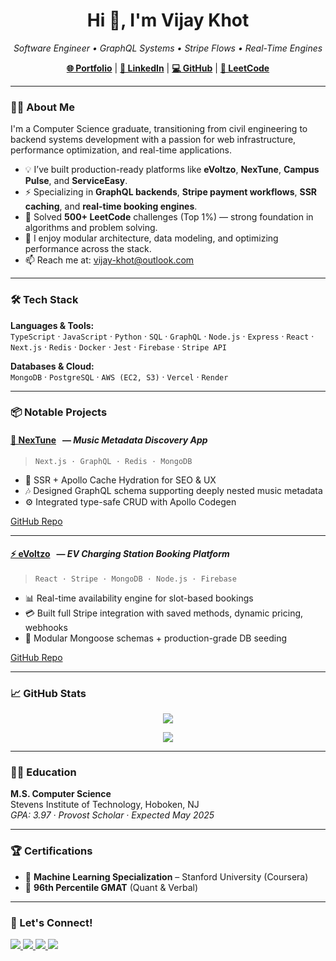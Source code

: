 <h1 align="center">Hi 👋, I'm Vijay Khot</h1>

<p align="center">
  <em>Software Engineer • GraphQL Systems • Stripe Flows • Real-Time Engines</em>
</p>

<p align="center">
  <a href="https://vijaykhot-dev.vercel.app" target="_blank"><strong>🌐 Portfolio</strong></a> |
  <a href="https://linkedin.com/in/vijay-khot" target="_blank"><strong>🔗 LinkedIn</strong></a> |
  <a href="https://github.com/vijaybkhot" target="_blank"><strong>💻 GitHub</strong></a> |
  <a href="https://leetcode.com/vijaykhot" target="_blank"><strong>🧠 LeetCode</strong></a>
</p>

---

### 👨‍💻 About Me

I'm a Computer Science graduate, transitioning from civil engineering to backend systems development with a passion for web infrastructure, performance optimization, and real-time applications.

- 💡 I’ve built production-ready platforms like **eVoltzo**, **NexTune**, **Campus Pulse**, and **ServiceEasy**.
- ⚡ Specializing in **GraphQL backends**, **Stripe payment workflows**, **SSR caching**, and **real-time booking engines**.
- 🧠 Solved **500+ LeetCode** challenges (Top 1%) — strong foundation in algorithms and problem solving.
- 🧰 I enjoy modular architecture, data modeling, and optimizing performance across the stack.
- 📫 Reach me at: [vijay-khot@outlook.com](mailto:vijay-khot@outlook.com)

---

### 🛠 Tech Stack

**Languages & Tools:**  
`TypeScript` · `JavaScript` · `Python` · `SQL` · `GraphQL` · `Node.js` · `Express` · `React` · `Next.js` · `Redis` · `Docker` · `Jest` · `Firebase` · `Stripe API`

**Databases & Cloud:**  
`MongoDB` · `PostgreSQL` · `AWS (EC2, S3)` · `Vercel` · `Render`

---

### 📦 Notable Projects

#### [🔗 NexTune](https://nex-tune.vercel.app) &nbsp; — *Music Metadata Discovery App*
> `Next.js · GraphQL · Redis · MongoDB`
- 🧠 SSR + Apollo Cache Hydration for SEO & UX
- 🎶 Designed GraphQL schema supporting deeply nested music metadata
- ⚙️ Integrated type-safe CRUD with Apollo Codegen

[GitHub Repo](https://github.com/vijaybkhot/NexTune)

---

#### [⚡ eVoltzo](https://www.youtube.com/watch?v=p43tNK85-wU) &nbsp; — *EV Charging Station Booking Platform*
> `React · Stripe · MongoDB · Node.js · Firebase`
- 📊 Real-time availability engine for slot-based bookings
- 💳 Built full Stripe integration with saved methods, dynamic pricing, webhooks
- 🧱 Modular Mongoose schemas + production-grade DB seeding

[GitHub Repo](https://github.com/gvaswani98/cs-554-final-project)

---

### 📈 GitHub Stats

<p align="center">
  <img src="https://github-readme-streak-stats.herokuapp.com/?user=vijaybkhot&theme=react&hide_border=true&date_format=M%20j%5B%2C%20Y%5D" />
</p>

<p align="center">
  <img src="https://github-readme-stats.vercel.app/api/top-langs/?username=vijaybkhot&langs_count=10&layout=compact&theme=react&hide_border=true" />
</p>

---

### 🧑‍🎓 Education

**M.S. Computer Science**  
Stevens Institute of Technology, Hoboken, NJ  
*GPA: 3.97 · Provost Scholar · Expected May 2025*

---

### 🏆 Certifications

- 🧠 **Machine Learning Specialization** – Stanford University (Coursera)
- 🎯 **96th Percentile GMAT** (Quant & Verbal)

---

### 🤝 Let's Connect!

<p align="left">
  <a href="https://www.linkedin.com/in/vijay-khot" target="_blank">
    <img src="https://img.shields.io/badge/LinkedIn-blue?style=for-the-badge&logo=linkedin" />
  </a>
  <a href="https://github.com/vijaybkhot" target="_blank">
    <img src="https://img.shields.io/badge/GitHub-black?style=for-the-badge&logo=github" />
  </a>
  <a href="https://leetcode.com/u/vijay_khot" target="_blank">
    <img src="https://img.shields.io/badge/LeetCode-orange?style=for-the-badge&logo=leetcode" />
  </a>
  <a href="https://www.youtube.com/@vijaysinhkhot2871" target="_blank">
    <img src="https://img.shields.io/badge/Youtube-red?style=for-the-badge&logo=youtube" />
  </a>
</p>
